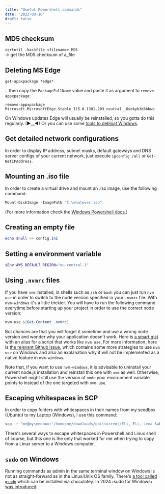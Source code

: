 ```yaml
---
title: "Useful Powershell commands"
date: "2023-08-16"
draft: false
---
```


## MD5 checksum

`certutil -hashfile <filename> MD5`
\
-> get the MD5 checksum of a_file

## Deleting MS Edge

`get-appxpackage *edge*`

...then copy the `PackageFullName` value and paste it as argument to `remove-appxpackage`:

`remove-appxpackage Microsoft.MicrosoftEdge.Stable_115.0.1901.203_neutral__8wekyb3d8bbwe`

On Windows updates Edge will usually be reinstalled, so you gotta do this regularly. (►\_\_◄) Or you can use some [tools to debloat Windows](./DebloatingWindows).

## Get detailed network configurations

In order to display IP address, subnet masks, default gateways and DNS server configs of your current network, just execute `ipconfig /all` or `Get-NetIPAddress`.

## Mounting an .iso file

In order to create a virtual drive and mount an .iso image, use the following command:

```powershell
Mount-DiskImage -ImagePath "C:\whatever.iso"
```

(For more information check the [Windows Powershell docs](https://github.com/MicrosoftDocs/windows-powershell-docs/blob/main/docset/winserver2022-ps/storage/Mount-DiskImage.md).)

## Creating an empty file

```powershell
echo $null >> config.ini
```

## Setting a environment variable

```powershell
$Env:AWS_DEFAULT_REGION="eu-central-1"
```

## Using `.nvmrc` files

If you have `nvm` installed, in shells such as `zsh` or `bash` you can just run `nvm use` in order to switch to the node version specified in your `.nvmrc` file. With `nvm-windows` it's a little trickier. You will have to run the following command everytime before starting up your project in order to use the correct node version:

```powershell
nvm use $(Get-Content .nvmrc)
```

But chances are that you will forget it sometime and use a wrong node version and wonder why your application doesn't work. Here is [a smart gist](https://gist.github.com/tcrammond/e52dfad4c2b36258f83f7a964af10097) with an alias for a script that works like `nvm use`. For more information, here is [the relevant Github issue](https://github.com/coreybutler/nvm-windows/issues/128), which contains some more strategies to use `nvm use` on Windows and also an explanation why it will not be implemented as a native feature in `nvm-windows`.

Note that, if you want to use `nvm-windows`, it is advisable to uninstall your current node.js installation and reinstall this one with `nvm` as well. Otherwise, Powershell might still use the version of `node` your environment variable points to instead of the one targeted with `nvm use`.

## Escaping whitespaces in SCP

In order to copy folders with whitespaces in their names from my seedbox (Ubuntu) to my Laptop (Windows), I use this command:

```powershell
scp -r "me@myseedbox:'/home/me/downloads/qbittorrent/Eli, Eli, Lema Sabachthani (2005)'" C:\Users\Me\Videos\
```

There's several ways to escape whitespaces in Powershell and Linux shell of course, but this one is the only that worked for me when trying to copy from a Linux server to a Windows computer.

## `sudo` on Windows

Running commands as admin in the same terminal window on Windows is not as straight-forward as in the Linux/Unix OS family. There's [a tool called `gsudo`](https://community.chocolatey.org/packages/gsudo) which can be installed via chocolatey. In 2024 ›sudo for Windows‹ [was introduced](https://devblogs.microsoft.com/commandline/introducing-sudo-for-windows/).
